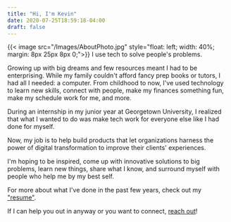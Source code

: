 ```yaml
---
title: "Hi, I'm Kevin"
date: 2020-07-25T18:59:18-04:00
draft: false
---
```

{{< image src="/Images/AboutPhoto.jpg" style="float: left; width: 40%; margin: 8px 25px 8px 0;">}}
I use tech to solve people's problems.

Growing up with big dreams and few resources meant I had to be enterprising. While my family couldn't afford fancy prep books or tutors, I had all I needed: a computer. From childhood to now, I've used technology to learn new skills, connect with people, make my finances something fun, make my schedule work for me, and more.

During an internship in my junior year at Georgetown University, I realized that what I wanted to do was make tech work for everyone else like I had done for myself. 

Now, my job is to help build products that let organizations harness the power of digital transformation to improve their clients' experiences.

I'm hoping to be inspired, come up with innovative solutions to big problems, learn new things, share what I know, and surround myself with people who help me by my best self.

For more about what I've done in the past few years, check out my ["resume"](/resume).

If I can help you out in anyway or you want to connect, [reach out](mailto:hello@kjperez.com)!
